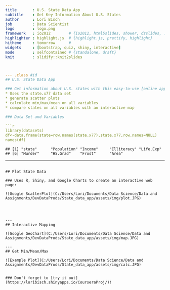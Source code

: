 ```yaml
---
title       : U.S. State Data App
subtitle    : Get Key Information About U.S. States
author      : Lori Bisch
job         : Data Scientist
logo        : logo.png
framework   : io2012        # {io2012, html5slides, shower, dzslides, ...}
highlighter : highlight.js  # {highlight.js, prettify, highlight}
hitheme     : tomorrow      # 
widgets     : [bootstrap, quiz, shiny, interactive]
mode        : selfcontained # {standalone, draft}
knit        : slidify::knit2slides



--- .class #id 
## U.S. State Data App

### Get information about U.S. states with this easy-to-use [online application](https://loribisch.shinyapps.io/CourseraProj/)!
* Uses the state.x77 data set
* generate scatter plots
* calculate min/max/mean on all variables
* compare states on all variables with an interactive map

### Data Set and Variables

```r
library(datasets)
df<-data.frame(state=row.names(state.x77),state.x77,row.names=NULL)
names(df)
```

```
## [1] "state"      "Population" "Income"     "Illiteracy" "Life.Exp"  
## [6] "Murder"     "HS.Grad"    "Frost"      "Area"
```

--- 
```

## Plot State Data

### Uses R, Shiny, and Google Charts to create an interactive web page:

![Google ScatterPlot](C:/Users/Lori/Documents/Data Science/Data and Assignments/DevDataProds/State_data_app/assets/img/plot.JPG)




---
## Interactive Mapping 

![Google GeoChart](C:/Users/Lori/Documents/Data Science/Data and Assignments/DevDataProds/State_data_app/assets/img/map.JPG)

---
## Get Min/Mean/Max

![Example Plot](C:/Users/Lori/Documents/Data Science/Data and Assignments/DevDataProds/State_data_app/assets/img/calc.JPG)


### Don't forget to [try it out](https://loribisch.shinyapps.io/CourseraProj/)!



